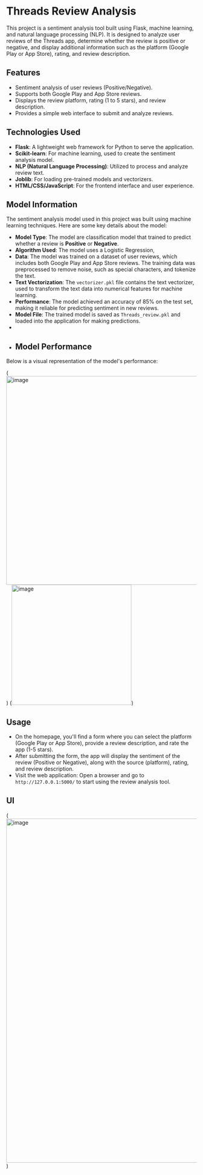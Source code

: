 # Threads Review Analysis

This project is a sentiment analysis tool built using Flask, machine learning, and natural language processing (NLP). It is designed to analyze user reviews of the Threads app, determine whether the review is positive or negative, and display additional information such as the platform (Google Play or App Store), rating, and review description.

## Features
- Sentiment analysis of user reviews (Positive/Negative).
- Supports both Google Play and App Store reviews.
- Displays the review platform, rating (1 to 5 stars), and review description.
- Provides a simple web interface to submit and analyze reviews.

## Technologies Used
- **Flask**: A lightweight web framework for Python to serve the application.
- **Scikit-learn**: For machine learning, used to create the sentiment analysis model.
- **NLP (Natural Language Processing)**: Utilized to process and analyze review text.
- **Joblib**: For loading pre-trained models and vectorizers.
- **HTML/CSS/JavaScript**: For the frontend interface and user experience.

## Model Information
The sentiment analysis model used in this project was built using machine learning techniques. Here are some key details about the model:

- **Model Type**: The model are classification model that trained to predict whether a review is **Positive** or **Negative**.
- **Algorithm Used**: The model uses a Logistic Regression, 
- **Data**: The model was trained on a dataset of user reviews, which includes both Google Play and App Store reviews. The training data was preprocessed to remove noise, such as special characters, and tokenize the text.
- **Text Vectorization**: The `vectorizer.pkl` file contains the text vectorizer, used to transform the text data into numerical features for machine learning.
- **Performance**: The model achieved an accuracy of 85% on the test set, making it reliable for predicting sentiment in new reviews.
- **Model File**: The trained model is saved as `Threads_review.pkl` and loaded into the application for making predictions.
- 
- ## Model Performance

Below is a visual representation of the model's performance:

(<img width="551" alt="image" src="https://github.com/user-attachments/assets/702932c7-8cd5-4e18-8b25-84619f0696e0" />)
(<img width="317" alt="image" src="https://github.com/user-attachments/assets/38ff3dd8-24f9-4f52-bb1f-c88c57eafb9e" />)




## Usage
- On the homepage, you'll find a form where you can select the platform (Google Play or App Store), provide a review description, and rate the app (1-5 stars).
- After submitting the form, the app will display the sentiment of the review (Positive or Negative), along with the source (platform), rating, and review description.
- Visit the web application: Open a browser and go to `http://127.0.0.1:5000/` to start using the review analysis tool.


## UI
(<img width="908" alt="image" src="https://github.com/user-attachments/assets/f3bf1f78-2e2a-46d4-952f-9f20eabd252b" />)

